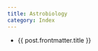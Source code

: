 ```yaml
---
title: Astrobiology
category: Index
---
```


<script lang="ts" setup>
import { data } from '../posts.data.ts'

const posts = data.filter(post => post.frontmatter.category ===  'Astrobiology')
</script>

<ul>
  <li v-for="post of posts">
      <a :href="post.url">{{ post.frontmatter.title }}</a>
  </li>
</ul>
